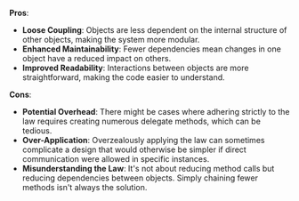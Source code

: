 **Pros**:
- **Loose Coupling**: Objects are less dependent on the internal structure of other objects, making the system more modular.
- **Enhanced Maintainability**: Fewer dependencies mean changes in one object have a reduced impact on others.
- **Improved Readability**: Interactions between objects are more straightforward, making the code easier to understand.

**Cons**:
- **Potential Overhead**: There might be cases where adhering strictly to the law requires creating numerous delegate methods, which can be tedious.
- **Over-Application**: Overzealously applying the law can sometimes complicate a design that would otherwise be simpler if direct communication were allowed in specific instances.
- **Misunderstanding the Law**: It's not about reducing method calls but reducing dependencies between objects. Simply chaining fewer methods isn't always the solution.